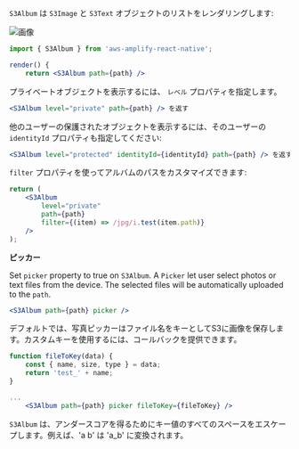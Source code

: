 `S3Album` は `S3Image` と `S3Text` オブジェクトのリストをレンダリングします:

![画像](~/images/S3Album_and_code.png)

```jsx
import { S3Album } from 'aws-amplify-react-native';

render() {
    return <S3Album path={path} />
```

プライベートオブジェクトを表示するには、 `レベル` プロパティを指定します。

```jsx
<S3Album level="private" path={path} /> を返す
```

他のユーザーの保護されたオブジェクトを表示するには、そのユーザーの `identityId` プロパティも指定してください:

```jsx
<S3Album level="protected" identityId={identityId} path={path} /> を返す
```

`filter` プロパティを使ってアルバムのパスをカスタマイズできます:

```jsx
return (
    <S3Album
        level="private"
        path={path}
        filter={(item) => /jpg/i.test(item.path)}
    />
);
```

**ピッカー**

Set `picker` property to true on `S3Album`. A `Picker` let user select photos or text files from the device. The selected files will be automatically uploaded to the `path`.

```jsx
<S3Album path={path} picker />
```

デフォルトでは、写真ピッカーはファイル名をキーとしてS3に画像を保存します。カスタムキーを使用するには、コールバックを提供できます。

```jsx
function fileToKey(data) {
    const { name, size, type } = data;
    return 'test_' + name;
}

...
    <S3Album path={path} picker fileToKey={fileToKey} />
```
<amplify-callout>

`S3Album` は、アンダースコアを得るためにキー値のすべてのスペースをエスケープします。例えば、'a b' は 'a_b' に変換されます。

</amplify-callout>